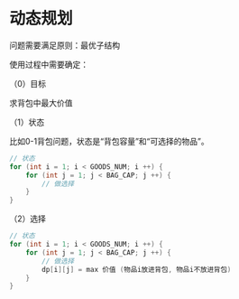 # 动态规划
问题需要满足原则：最优子结构

使用过程中需要确定：

（0）目标

求背包中最大价值

（1）状态

比如0-1背包问题，状态是“背包容量”和“可选择的物品”。

```java
// 状态
for (int i = 1; i < GOODS_NUM; i ++) {
    for (int j = 1; j < BAG_CAP; j ++) {
        // 做选择
    }
}
```

（2）选择

```java
// 状态
for (int i = 1; i < GOODS_NUM; i ++) {
    for (int j = 1; j < BAG_CAP; j ++) {
        // 做选择
        dp[i][j] = max 价值 (物品i放进背包, 物品i不放进背包)
    }
}
```